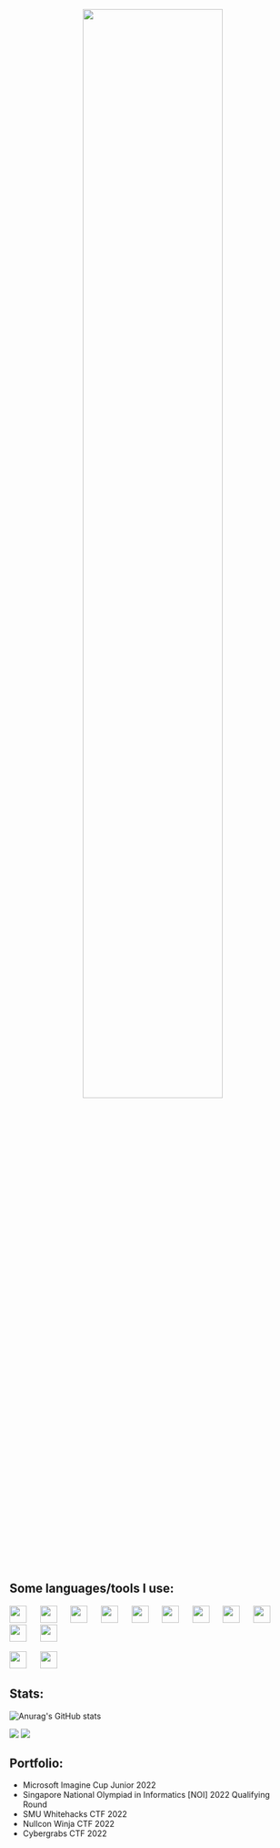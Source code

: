 <p align="center"><img width=70% src="https://user-images.githubusercontent.com/55304809/163339058-6ca0a799-f278-49a3-810c-343c5d4b4003.gif"></p>

## Some languages/tools I use:
<p float="left">
<a href="https://www.cplusplus.com/" target="_blank"><img src="https://user-images.githubusercontent.com/55304809/163202993-e048ff6f-7242-4185-824b-cd359bdce8e8.svg" width="30px"></a> &nbsp;&nbsp;&nbsp;&nbsp; 
<a href="https://html.com/" target="_blank"><img src="https://user-images.githubusercontent.com/55304809/163203030-892af0d5-da29-43ef-b272-8bf1d15445ff.svg" width="30px"></a> &nbsp;&nbsp;&nbsp;&nbsp;
<a href="https://www.w3.org/Style/CSS/Overview" target="_blank"><img src="https://user-images.githubusercontent.com/55304809/163203190-b44771c3-b2db-43f7-bfc7-2e9e8447df91.svg" width="30px"></a> &nbsp;&nbsp;&nbsp;&nbsp;
<a href="https://www.javascript.com/" target="_blank"><img src="https://user-images.githubusercontent.com/55304809/163203349-d86ac315-457c-44cb-96c3-a6a7890d5816.svg" width="30px"></a> &nbsp;&nbsp;&nbsp;&nbsp;
<a href="https://nodejs.org/" target="_blank"><img src="https://user-images.githubusercontent.com/55304809/163388801-f488381a-50dd-421c-88fb-fefb24d02a70.svg" width="30px"></a> &nbsp;&nbsp;&nbsp;&nbsp;
<a href="https://json.org/" target="_blank"><img src="https://user-images.githubusercontent.com/55304809/163389344-5b7c029b-6c37-45be-9ee3-19e12977236b.svg" width="30px"></a> &nbsp;&nbsp;&nbsp;&nbsp;
<a href="https://expressjs.com/" target="_blank"><img src="https://user-images.githubusercontent.com/55304809/163399567-905a7887-380d-410e-88f9-771bd7cd4db4.svg" width="30px"></a> &nbsp;&nbsp;&nbsp;&nbsp;
<a href="https://www.python.org/" target="_blank"><img src="https://user-images.githubusercontent.com/55304809/163203382-aa15c18d-014e-4386-b790-d44c53c1415f.svg" width="30px"></a> &nbsp;&nbsp;&nbsp;&nbsp;
<a href="https://www.mysql.com/" target="_blank"><img src="https://user-images.githubusercontent.com/55304809/163203418-86548c26-9bd9-4efe-a409-641c1e51b2a4.svg" width="30px"></a> &nbsp;&nbsp;&nbsp;&nbsp;
<a href="https://www.postgresql.org/" target="_blank"><img src="https://user-images.githubusercontent.com/55304809/163203424-bae0abee-2102-4376-b90a-bf3909fae717.svg" width="30px"></a> &nbsp;&nbsp;&nbsp;&nbsp;
<a href="https://git-scm.com/" target="_blank"><img src="https://user-images.githubusercontent.com/55304809/163401093-82a281da-3558-49e8-baf1-f7ecf6a468c4.svg" width="30px"></a>
</p>
<p float="left">
<a href="https://www.apple.com/macos/monterey/" target="_blank"><img src="https://user-images.githubusercontent.com/55304809/163206267-6aed023f-e355-4068-aca0-1511a94bffe7.svg" width="30px"></a> &nbsp;&nbsp;&nbsp;&nbsp;
<a href="https://code.visualstudio.com/" target="_blank"><img src="https://user-images.githubusercontent.com/55304809/163206274-21e8e32c-a67d-48d3-8640-9b793ec7a817.svg" width="30px"></a> &nbsp;&nbsp;&nbsp;&nbsp;
</p>

## Stats:

![Anurag's GitHub stats](https://github-readme-stats.vercel.app/api?username=nl70&show_icons=true&theme=light&show_owner=true&include_all_commits=true&custom_title=NL70's+Github+Stats:)

<img src="https://github-readme-stats.vercel.app/api/top-langs/?username=NL70" />

<img src="https://hits.seeyoufarm.com/api/count/incr/badge.svg?url=https%3A%2F%2Fgithub.com%2F{username}1212%2Fhit-counter" />

## Portfolio:

- Microsoft Imagine Cup Junior 2022
- Singapore National Olympiad in Informatics [NOI] 2022 Qualifying Round
- SMU Whitehacks CTF 2022
- Nullcon Winja CTF 2022
- Cybergrabs CTF 2022
